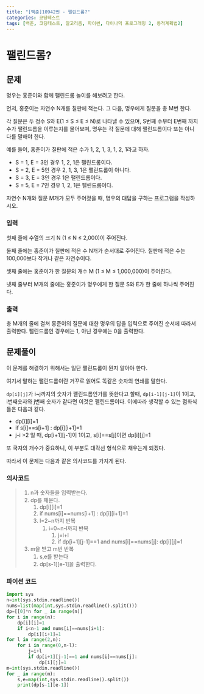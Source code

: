 ```yaml
---
title: "[백준]10942번 - 팰린드롬?"
categories: 코딩테스트
tags: [백준, 코딩테스트, 알고리즘, 파이썬, 다이나믹 프로그래밍 2, 동적계획법2]
---
```


# 팰린드롬?

## 문제

명우는 홍준이와 함께 팰린드롬 놀이를 해보려고 한다.

먼저, 홍준이는 자연수 N개를 칠판에 적는다. 그 다음, 명우에게 질문을 총 M번 한다.

각 질문은 두 정수 S와 E(1 ≤ S ≤ E ≤ N)로 나타낼 수 있으며, S번째 수부터 E번째 까지 수가 팰린드롬을 이루는지를 물어보며, 명우는 각 질문에 대해 팰린드롬이다 또는 아니다를 말해야 한다.

예를 들어, 홍준이가 칠판에 적은 수가 1, 2, 1, 3, 1, 2, 1라고 하자.

- S = 1, E = 3인 경우 1, 2, 1은 팰린드롬이다.
- S = 2, E = 5인 경우 2, 1, 3, 1은 팰린드롬이 아니다.
- S = 3, E = 3인 경우 1은 팰린드롬이다.
- S = 5, E = 7인 경우 1, 2, 1은 팰린드롬이다.

자연수 N개와 질문 M개가 모두 주어졌을 때, 명우의 대답을 구하는 프로그램을 작성하시오.

### 입력

첫째 줄에 수열의 크기 N (1 ≤ N ≤ 2,000)이 주어진다.

둘째 줄에는 홍준이가 칠판에 적은 수 N개가 순서대로 주어진다. 칠판에 적은 수는 100,000보다 작거나 같은 자연수이다.

셋째 줄에는 홍준이가 한 질문의 개수 M (1 ≤ M ≤ 1,000,000)이 주어진다.

넷째 줄부터 M개의 줄에는 홍준이가 명우에게 한 질문 S와 E가 한 줄에 하나씩 주어진다.

### 출력

총 M개의 줄에 걸쳐 홍준이의 질문에 대한 명우의 답을 입력으로 주어진 순서에 따라서 출력한다. 팰린드롬인 경우에는 1, 아닌 경우에는 0을 출력한다.

## 문제풀이

이 문제를 해결하기 위해서는 일단 팰린드롬이 뭔지 알아야 한다.

여기서 말하는 팰린드롬이란 거꾸로 읽어도 똑같은 숫자의 연쇄를 말한다. 

`dp[i][j]`가 i~j까지의 숫자가 펠린드롬인가를 뜻한다고 할때, `dp[i-1][j-1]`이 1이고, i번째숫자와 j번째 숫자가 같다면 이것은 펠린드롬이다. 이에따라 생각할 수 있는 점화식들은 다음과 같다.

- dp\[i][i]=1
- if s[i]==s[i+1] : dp\[i][i+1]=1
- j-i >2 일 때, dp\[i+1][j-1]이 1이고, s[i]==s[j]이면 dp\[i][j]=1

또 국자의 개수가 중요하니, 이 부분도 대각선 형식으로 채우는게 되겠다.

따라서 이 문제는 다음과 같은 의사코드를 가지게 된다.

### 의사코드

> 1. n과 숫자들을 입력받는다.
> 2. dp를 채운다. 
>    1. dp\[i][i]=1
>    2. if nums[i]==nums[i+1] : dp\[i][i+1]=1
>    3. l=2~n까지 반복
>       1. i=0~n-l까지 반복
>          1. j=i+l
>          2. if dp\[i+1][j-1]==1 and nums[i]==nums[j]: dp\[i][j]=1
> 3. m을 받고 m번 반복
>    1. s,e를 받는다
>    2. dp\[s-1][e-1]을 출력한다.

### 파이썬 코드

```python
import sys
n=int(sys.stdin.readline())
nums=list(map(int,sys.stdin.readline().split()))
dp=[[0]*n for _ in range(n)]
for i in range(n):
    dp[i][i]=1
    if i<n-1 and nums[i]==nums[i+1]:
        dp[i][i+1]=1
for l in range(2,n):
    for i in range(0,n-l):
        j=i+l
        if dp[i+1][j-1]==1 and nums[i]==nums[j]:
            dp[i][j]=1
m=int(sys.stdin.readline())
for _ in range(m):
    s,e=map(int,sys.stdin.readline().split())
    print(dp[s-1][e-1])
```

